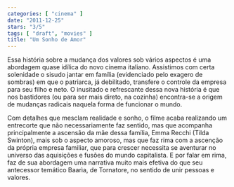 ```yaml
---
categories: [ "cinema" ]
date: "2011-12-25"
stars: "3/5"
tags: [ "draft", "movies" ]
title: "Um Sonho de Amor"
---
```

Essa história sobre a mudança dos valores sob vários aspectos é
uma abordagem quase idílica do novo cinema italiano. Assistimos com
certa solenidade o sisudo jantar em família (evidenciado pelo exagero
de sombras) em que o patriarca, já debilitado, transfere o controle
da empresa para seu filho e neto. O inusitado e refrescante dessa nova
história é que nos bastidores (ou para ser mais direto, na cozinha)
encontra-se a origem de mudanças radicais naquela forma de funcionar
o mundo.

Com detalhes que mesclam realidade e sonho, o filme acaba realizando
um entrecorte que não necessariamente faz sentido, mas que acompanha
principalmente a ascensão da mãe dessa família, Emma Recchi (Tilda
Swinton), mais sob o aspecto amoroso, mas que faz rima com a ascenção
da própria empresa familiar, que para crescer necessita se aventurar no
universo das aquisições e fusões do mundo capitalista. E por falar em
rima, faz de sua abordagem uma narrativa muito mais efetiva do que seu
antecessor temático Baarìa, de Tornatore, no sentido de unir pessoas
e valores.

